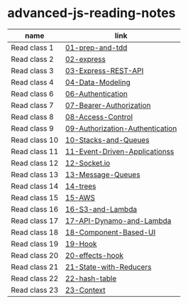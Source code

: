 # advanced-js-reading-notes


name | link
------------ | ------------
Read class 1 | [01-prep-and-tdd](https://leenahmad.github.io/advanced-js-reading-notes/01-prep-and-tdd)
Read class 2 | [02-express](https://leenahmad.github.io/advanced-js-reading-notes/02-express)
Read class 3 | [03-Express-REST-API](https://leenahmad.github.io/advanced-js-reading-notes/03-Express-REST-API)
Read class 4 | [04-Data-Modeling](https://leenahmad.github.io/advanced-js-reading-notes/04-Data-Modeling)
Read class 6 | [06-Authentication](https://leenahmad.github.io/advanced-js-reading-notes/06-Authentication)
Read class 7 | [07-Bearer-Authorization](https://leenahmad.github.io/advanced-js-reading-notes/07-Bearer-Authorization)
Read class 8 | [08-Access-Control](https://leenahmad.github.io/advanced-js-reading-notes/08-Access-Control)
Read class 9 | [09-Authorization-Authentication](https://leenahmad.github.io/advanced-js-reading-notes/09-Authorization-Authentication)
Read class 10| [10-Stacks-and-Queues](https://leenahmad.github.io/advanced-js-reading-notes/10-Stacks-and-Queues)
Read class 11| [11-Event-Driven-Applicationss](https://leenahmad.github.io/advanced-js-reading-notes/11-Event-Driven-Applications)
Read class 12| [12-Socket.io](https://leenahmad.github.io/advanced-js-reading-notes/12-Socket-io)
Read class 13| [13-Message-Queues](https://leenahmad.github.io/advanced-js-reading-notes/13-Message-Queues)
Read class 14| [14-trees](https://leenahmad.github.io/advanced-js-reading-notes/14-trees)
Read class 15| [15-AWS](https://leenahmad.github.io/advanced-js-reading-notes/15-AWS)
Read class 16| [16-S3-and-Lambda](https://leenahmad.github.io/advanced-js-reading-notes/16-S3-and-Lambda)
Read class 17| [17-API-Dynamo-and-Lambda](https://leenahmad.github.io/advanced-js-reading-notes/17-API-Dynamo-and-Lambda)
Read class 18| [18-Component-Based-UI](https://leenahmad.github.io/advanced-js-reading-notes/18-Component-Based-UI)
Read class 19| [19-Hook](https://leenahmad.github.io/advanced-js-reading-notes/19-Hook)
Read class 20| [20-effects-hook](https://leenahmad.github.io/advanced-js-reading-notes/20-effects-hook)
Read class 21| [21-State-with-Reducers](https://leenahmad.github.io/advanced-js-reading-notes/21-State-with-Reducers)
Read class 22| [22-hash-table](https://leenahmad.github.io/advanced-js-reading-notes/22-hash-table)
Read class 23| [23-Context](https://leenahmad.github.io/advanced-js-reading-notes/23-Context)


